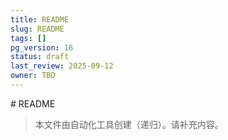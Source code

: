 ```yaml
---
title: README
slug: README
tags: []
pg_version: 16
status: draft
last_review: 2025-09-12
owner: TBD
---
```


﻿# README

> 本文件由自动化工具创建（递归）。请补充内容。
